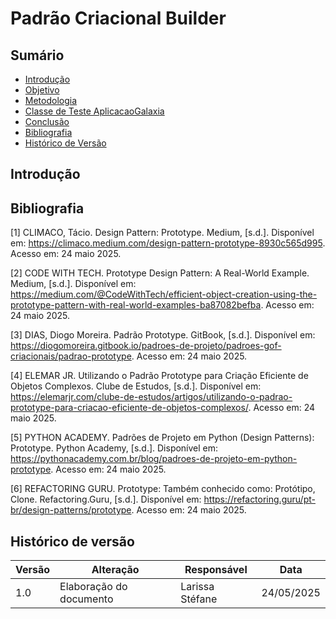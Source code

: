 # Padrão Criacional Builder


## Sumário

- [Introdução](#introdução)
- [Objetivo](#objetivo)
- [Metodologia](#metodologia)
- [Classe de Teste AplicacaoGalaxia](#Classe-de-Teste-AplicacaoGalaxia)
- [Conclusão](#conclusão)
- [Bibliografia](#bibliografia)
- [Histórico de Versão](#histórico-de-versão)



## Introdução


## Bibliografia 

[1] CLIMACO, Tácio. Design Pattern: Prototype. Medium, [s.d.]. Disponível em: https://climaco.medium.com/design-pattern-prototype-8930c565d995. Acesso em: 24 maio 2025.

[2] CODE WITH TECH. Prototype Design Pattern: A Real-World Example. Medium, [s.d.]. Disponível em: https://medium.com/@CodeWithTech/efficient-object-creation-using-the-prototype-pattern-with-real-world-examples-ba87082befba. Acesso em: 24 maio 2025.

[3] DIAS, Diogo Moreira. Padrão Prototype. GitBook, [s.d.]. Disponível em: https://diogomoreira.gitbook.io/padroes-de-projeto/padroes-gof-criacionais/padrao-prototype. Acesso em: 24 maio 2025.

[4] ELEMAR JR. Utilizando o Padrão Prototype para Criação Eficiente de Objetos Complexos. Clube de Estudos, [s.d.]. Disponível em: https://elemarjr.com/clube-de-estudos/artigos/utilizando-o-padrao-prototype-para-criacao-eficiente-de-objetos-complexos/. Acesso em: 24 maio 2025.

[5] PYTHON ACADEMY. Padrões de Projeto em Python (Design Patterns): Prototype. Python Academy, [s.d.]. Disponível em: https://pythonacademy.com.br/blog/padroes-de-projeto-em-python-prototype. Acesso em: 24 maio 2025.

[6] REFACTORING GURU. Prototype: Também conhecido como: Protótipo, Clone. Refactoring.Guru, [s.d.]. Disponível em: https://refactoring.guru/pt-br/design-patterns/prototype. Acesso em: 24 maio 2025.



## Histórico de versão

| Versão | Alteração | Responsável | Data |
| - | - | - | - |
| 1.0 | Elaboração do documento| Larissa Stéfane | 24/05/2025 |
